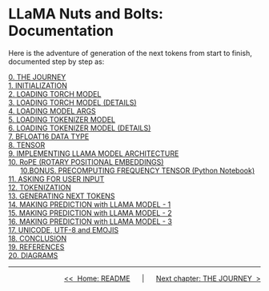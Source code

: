# **LLaMA Nuts and Bolts: Documentation**

Here is the adventure of generation of the next tokens from start to finish, documented step by step as:

[0. THE JOURNEY](./00-THE-JOURNEY.md)
<br>
[1. INITIALIZATION](./01-INITIALIZATION.md)
<br>
[2. LOADING TORCH MODEL](./02-LOADING-TORCH-MODEL.md)
<br>
[3. LOADING TORCH MODEL \(DETAILS\)](./03-LOADING-TORCH-MODEL-DETAILS.md)
<br>
[4. LOADING MODEL ARGS](./04-LOADING-MODEL-ARGS.md)
<br>
[5. LOADING TOKENIZER MODEL](./05-LOADING-TOKENIZER-MODEL.md)
<br>
[6. LOADING TOKENIZER MODEL \(DETAILS\)](./06-LOADING-TOKENIZER-MODEL-DETAILS.md)
<br>
[7. BFLOAT16 DATA TYPE](./07-BFLOAT16-DATA-TYPE.md)
<br>
[8. TENSOR](./08-TENSOR.md)
<br>
[9. IMPLEMENTING LLAMA MODEL ARCHITECTURE](./09-IMPLEMENTING-LLAMA-MODEL-ARCHITECTURE.md)
<br>
[10. RoPE \(ROTARY POSITIONAL EMBEDDINGS\)](./10-ROPE-ROTARY-POSITIONAL-EMBEDDINGS.md)
<br>
&nbsp;&nbsp;&nbsp;&nbsp;&nbsp;&nbsp;[10.BONUS. PRECOMPUTING FREQUENCY TENSOR \(Python Notebook\)](./10.BONUS-PRECOMPUTING-FREQUENCY-TENSOR.ipynb)
<br>
[11. ASKING FOR USER INPUT](./11-ASKING-FOR-USER-INPUT.md)
<br>
[12. TOKENIZATION](./12-TOKENIZATION.md)
<br>
[13. GENERATING NEXT TOKENS](./13-GENERATING-NEXT-TOKENS.md)
<br>
[14. MAKING PREDICTION with LLAMA MODEL - 1](./14-MAKING-PREDICTION-WITH-LLAMA-MODEL-1.md)
<br>
[15. MAKING PREDICTION with LLAMA MODEL - 2](./15-MAKING-PREDICTION-WITH-LLAMA-MODEL-2.md)
<br>
[16. MAKING PREDICTION with LLAMA MODEL - 3](./16-MAKING-PREDICTION-WITH-LLAMA-MODEL-3.md)
<br>
[17. UNICODE, UTF-8 and EMOJIS](./17-UNICODE-UTF-8-EMOJIS.md)
<br>
[18. CONCLUSION](./18-CONCLUSION.md)
<br>
[19. REFERENCES](./19-REFERENCES.md)
<br>
[20. DIAGRAMS](./20-DIAGRAMS.md)
<br>

---

<div align="right">

[&lt;&lt;&nbsp;&nbsp;Home: README](../README.md)&nbsp;&nbsp;&nbsp;&nbsp;&nbsp;&nbsp;|&nbsp;&nbsp;&nbsp;&nbsp;&nbsp;&nbsp;[Next chapter: THE JOURNEY&nbsp;&nbsp;&gt;](./00-THE-JOURNEY.md)

</div>

